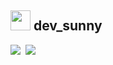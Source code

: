 ## <img height="32" width="32" src="https://cdn.simpleicons.org/vowpalwabbit/#FF81F9" /> dev_sunny


<a href="https://msweb.tistory.com/" target="_blank"><img src="https://img.shields.io/badge/Tech_Blog-DD0B78?style=flat-square&logo=bookalope&logoColor=white"/></a>&nbsp;
<a href="mailto:miseon920@gmail.com"><img src="https://img.shields.io/badge/miseon920@gmail.com-EA4335?style=flat-square&logo=Gmail&logoColor=white"/></a>&nbsp;